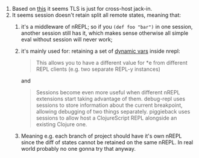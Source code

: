 1. Based on [this](https://nrepl.org/nrepl/usage/tls.html) it seems TLS is just for cross-host jack-in.
2. It seems session doesn't retain split all remote states, meaning that: 
    1. it's a middleware of nREPL; so if you `(def foo "bar")` in one session, 
    another session still has it, which makes sense otherwise all simple eval 
    without session will never work; 
    2. it's mainly used for: retaining a set of [dynamic vars](https://nrepl.org/nrepl/design/middleware.html#sessions)
    inside nrepl:
        > This allows you to have a different value for *e from different REPL clients (e.g. two separate REPL-y instances)

        and

        > Sessions become even more useful when different nREPL extensions start taking advantage of them. debug-repl uses sessions to store information about the current breakpoint, allowing debugging of two things separately. piggieback uses sessions to allow host a ClojureScript REPL alongside an existing Clojure one.
    3. Meaning e.g. each branch of project should have it's own nREPL since the
    diff of states cannot be retained on the same nREPL. In real world probably
    no one gonna try that anyway.